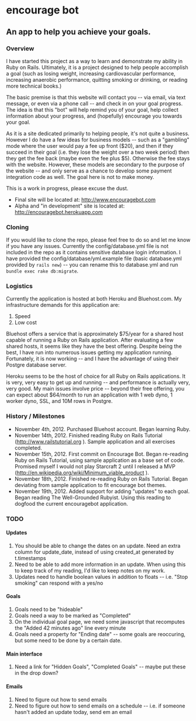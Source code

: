encourage bot
=============

An app to help you achieve your goals.
--------------------------------------

### Overview

I have started this project as a way to learn and demonstrate my ability in Ruby on Rails. Ultimately, it is a project designed to help people accomplish a goal (such as losing weight, increasing cardiovascular performance, increasing anaerobic performance, quitting smoking or drinking, or reading more technical books.)

The basic premise is that this website will contact you -- via email, via text message, or even via a phone call -- and check in on your goal progress. The idea is that this "bot" will help remind you of your goal, help collect information about your progress, and (hopefully) encourage you towards your goal.

As it is a site dedicated primarily to helping people, it's not quite a business. However I do have a few ideas for business models -- such as a "gambling" mode where the user would pay a fee up front ($20), and then if they succeed in their goal (i.e. they lose the weight over a two week period) then they get the fee back (maybe even the fee plus $5). Otherwise the fee stays with the website. However, these models are secondary to the purpose of the website -- and only serve as a chance to develop some payment integration code as well. The goal here is not to make money.

This is a work in progress, please excuse the dust.

- Final site will be located at: http://www.encouragebot.com
- Alpha and "in development" site is located at: http://encouragebot.herokuapp.com

### Cloning

If you would like to clone the repo, please feel free to do so and let me know if you have any issues. Currently the config/database.yml file is not included in the repo as it contains sensitive database login information. I have provided the config/database/yml.example file (basic database.yml provided by `rails new`) -- you can rename this to database.yml and run `bundle exec rake db:migrate`.

### Logistics

Currently the application is hosted at both Heroku and Bluehost.com. My infrastructure demands for this application are:

1. Speed
2. Low cost

Bluehost offers a service that is approximately $75/year for a shared host capable of running a Ruby on Rails application. After evaluating a few shared hosts, it seems like they have the best offering. Despite being the best, I have run into numerous issues getting my application running. Fortunately, it is now working -- and I have the advantage of using their Postgre database server.

Heroku seems to be the host of choice for all Ruby on Rails applications. It is very, very easy to get up and running -- and performance is actually very, very good. My main issues involve price -- beyond their free offering, you can expect about $64/month to run an application with 1 web dyno, 1 worker dyno, SSL, and 10M rows in Postgre.

### History / Milestones

- November 4th, 2012. Purchased Bluehost account. Began learning Ruby.
- November 14th, 2012. Finished reading Ruby on Rails Tutorial (http://www.railstutorial.org ). Sample application and all exercises completed.
- November 15th, 2012. First commit on Encourage Bot. Began re-reading Ruby on Rails Tutorial, using sample application as a base set of code. Promised myself I would not play Starcraft 2 until I released a MVP (http://en.wikipedia.org/wiki/Minimum_viable_product ). 
- November 18th, 2012. Finished re-reading Ruby on Rails Tutorial. Began deviating from sample application to fit encourage bot themes.
- November 19th, 2012. Added support for adding "updates" to each goal. Began reading The Well-Grounded Rubyist. Using this reading to dogfood the current encouragebot application. 

### TODO

#### Updates

1. You should be able to change the dates on an update. Need an extra column for update_date, instead of using created_at generated by t.timestamps
2. Need to be able to add more information in an update. When using this to keep track of my reading, I'd like to keep notes on my work.
3. Updates need to handle boolean values in addition to floats -- i.e. "Stop smoking" can respond with a yes/no

#### Goals

1. Goals need to be "hideable" 
2. Goals need a way to be marked as "Completed"
3. On the individual goal page, we need some javascript that recomputes the "Added 42 minutes ago" line every minute
4. Goals need a property for "Ending date" -- some goals are reoccuring, but some need to be done by a certain date.

#### Main interface

1. Need a link for "Hidden Goals", "Completed Goals" -- maybe put these in the drop down?

#### Emails

1. Need to figure out how to send emails
2. Need to figure out how to send emails on a schedule -- i.e. if someone hasn't added an update today, send em an email